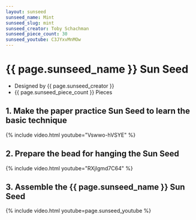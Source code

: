 ```yaml
---
layout: sunseed
sunseed_name: Mint
sunseed_slug: mint
sunseed_creator: Toby Schachman
sunseed_piece_count: 30
sunseed_youtube: C3JYxvMnMOw
---
```


# {{ page.sunseed_name }} Sun Seed

- Designed by {{ page.sunseed_creator }}
- {{ page.sunseed_piece_count }} Pieces

## 1. Make the paper practice Sun Seed to learn the basic technique

{% include video.html youtube="Vswwo-hVSYE" %}

## 2. Prepare the bead for hanging the Sun Seed

{% include video.html youtube="RXjIgmd7C64" %}

## 3. Assemble the {{ page.sunseed_name }} Sun Seed

{% include video.html youtube=page.sunseed_youtube %}
